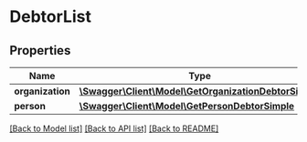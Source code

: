 # DebtorList

## Properties

 Name             | Type                                                                                    | Description | Notes      
------------------|-----------------------------------------------------------------------------------------|-------------|------------
 **organization** | [**\Swagger\Client\Model\GetOrganizationDebtorSimple**](GetOrganizationDebtorSimple.md) |             | [optional] 
 **person**       | [**\Swagger\Client\Model\GetPersonDebtorSimple**](GetPersonDebtorSimple.md)             |             | [optional] 

[[Back to Model list]](../README.md#documentation-for-models) [[Back to API list]](../README.md#documentation-for-api-endpoints) [[Back to README]](../README.md)


